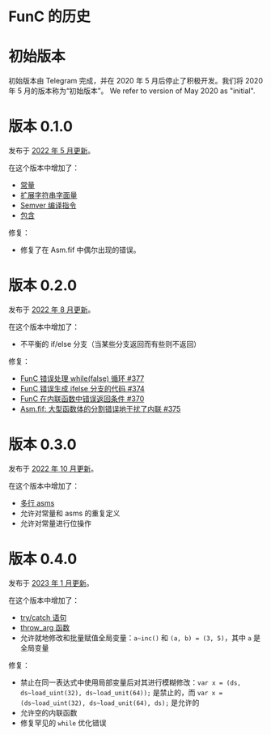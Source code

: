 # FunC 的历史

# 初始版本

初始版本由 Telegram 完成，并在 2020 年 5 月后停止了积极开发。我们将 2020 年 5 月的版本称为“初始版本”。 We refer to version of May 2020 as "initial".

# 版本 0.1.0

发布于 [2022 年 5 月更新](https://github.com/ton-blockchain/ton/releases/tag/v2022.05)。

在这个版本中增加了：

- [常量](/develop/func/literals_identifiers#constants)
- [扩展字符串字面量](/develop/func/literals_identifiers#string-literals)
- [Semver 编译指令](/develop/func/compiler_directives#pragma-version)
- [包含](/develop/func/compiler_directives#pragma-version)

修复：

- 修复了在 Asm.fif 中偶尔出现的错误。

# 版本 0.2.0

发布于 [2022 年 8 月更新](https://github.com/ton-blockchain/ton/releases/tag/v2022.08)。

在这个版本中增加了：

- 不平衡的 if/else 分支（当某些分支返回而有些则不返回）

修复：

- [FunC 错误处理 while(false) 循环 #377](https://github.com/ton-blockchain/ton/issues/377)
- [FunC 错误生成 ifelse 分支的代码 #374](https://github.com/ton-blockchain/ton/issues/374)
- [FunC 在内联函数中错误返回条件 #370](https://github.com/ton-blockchain/ton/issues/370)
- [Asm.fif: 大型函数体的分割错误地干扰了内联 #375](https://github.com/ton-blockchain/ton/issues/375)

# 版本 0.3.0

发布于 [2022 年 10 月更新](https://github.com/ton-blockchain/ton/releases/tag/v2022.10)。

在这个版本中增加了：

- [多行 asms](/develop/func/functions#multiline-asms)
- 允许对常量和 asms 的重复定义
- 允许对常量进行位操作

# 版本 0.4.0

发布于 [2023 年 1 月更新](https://github.com/ton-blockchain/ton/releases/tag/v2023.01)。

在这个版本中增加了：

- [try/catch 语句](/develop/func/statements#try-catch-statements)
- [throw_arg 函数](/develop/func/builtins#throwing-exceptions)
- 允许就地修改和批量赋值全局变量：`a~inc()` 和 `(a, b) = (3, 5)`，其中 `a` 是全局变量

修复：

- 禁止在同一表达式中使用局部变量后对其进行模糊修改：`var x = (ds, ds~load_uint(32), ds~load_unit(64));` 是禁止的，而 `var x = (ds~load_uint(32), ds~load_unit(64), ds);` 是允许的
- 允许空的内联函数
- 修复罕见的 `while` 优化错误
